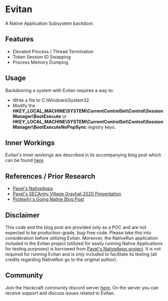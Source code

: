 # Evitan

A Native Application Subsystem backdoor.

## Features

- Elevated Process / Thread Termination
- Token Session ID Swapping
- Process Memory Dumping

## Usage

Backdooring a system with Evitan requires a way to:
- Write a file to C:\Windows\System32.
- Modify the **HKEY_LOCAL_MACHINE\SYSTEM\CurrentControlSet\Control\Session Manager\BootExecute** or **HKEY_LOCAL_MACHINE\SYSTEM\CurrentControlSet\Control\Session Manager\BootExecuteNoPnpSync** registry keys.

## Inner Workings

Evitan's inner workings are described in its accompanying blog post which can be found [here](https://www.hackcraft.gr/2024/12/a-native-application-subsystem-backdoor/).

## References / Prior Research
- [Pavel's NativeApps](https://github.com/zodiacon/NativeApps)
- [Pavel's SECArmy Village Grayhat 2020 Presentation](https://www.youtube.com/watch?v=EKBvLTuI2Mo)
- [Protexity's Going Native Blog Post](https://www.protexity.com/post/going-native-malicious-native-applications)

## Disclaimer

This code and the blog post are provided only as a POC and are not expected to be production-grade, bug-free code. Please take this into consideration before utilizing Evitan. Moreover, the NativeRun application included in the Evitan project (utilized for easily running Native Applications for testing purposes) is borrowed from [Pavel's NativeApps project](https://github.com/zodiacon/NativeApps). It is not required for running Evitan and is only included to facilitate its testing (all credits regarding NativeRun go to the original author).

## Community

Join the Hackcraft community discord server [here](https://discord.gg/KZZfsnQsja). On the server you can receive support and discuss issues related to Evitan.